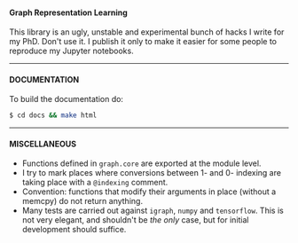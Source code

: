 #### Graph Representation Learning

This library is an ugly, unstable and experimental bunch of hacks I write for my PhD. Don't use it. 
I publish it only to make it easier for some people to reproduce my Jupyter notebooks.  

---

#### DOCUMENTATION

To build the documentation do: 
```bash
$ cd docs && make html
```

---

#### MISCELLANEOUS
* Functions defined in `graph.core` are exported at the module level. 
* I try to mark places where conversions between 1- and 0- indexing are taking place with a `@indexing` comment. 
* Convention: functions that modify their arguments in place (without a memcpy) do not return anything. 
* Many tests are carried out against `igraph`, `numpy` and `tensorflow`. This is not very elegant, and shouldn't be *the only* case, but for initial development should suffice. 
